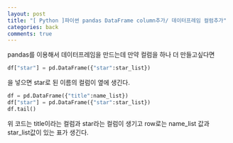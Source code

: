```yaml
---
layout: post
title: "[ Python ]파이썬 pandas DataFrame column추가/ 데이터프레임 컬럼추가"
categories: back
comments: true
---
```


pandas를 이용해서 데이터프레임을 만드는데 만약 컬럼을 하나 더 만들고싶다면

```python
df["star"] = pd.DataFrame({"star":star_list})
```

을 넣으면 star로 된 이름의 컬럼이 옆에 생긴다.

```python
df = pd.DataFrame({"title":name_list})
df["star"] = pd.DataFrame({"star":star_list})
df.tail()
```

위 코드는 title이라는 컬럼과 star라는 컬럼이 생기고 row로는 name_list 값과 star_list값이 있는 표가 생긴다.
